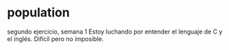 # population
segundo ejercicio, semana 1
Estoy luchando por entender el lenguaje de C y el inglés. Difícil pero no imposible.
